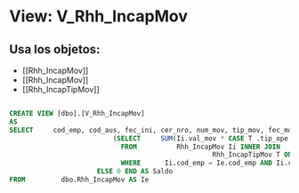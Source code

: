 # View: V_Rhh_IncapMov

## Usa los objetos:
- [[Rhh_IncapMov]]
- [[Rhh_IncapMov]]
- [[Rhh_IncapTipMov]]

```sql

CREATE VIEW [dbo].[V_Rhh_IncapMov]
AS
SELECT     cod_emp, cod_aus, fec_ini, cer_nro, num_mov, tip_mov, fec_mov, num_auto, val_mov, for_pag, CASE Ie.tip_mov WHEN 1 THEN
						  (SELECT     SUM(Ii.val_mov * CASE T .tip_ope WHEN 'S' THEN 1 WHEN 'R' THEN - 1 ELSE 0 END)
							FROM          Rhh_IncapMov Ii INNER JOIN
												   Rhh_IncapTipMov T ON T .tip_mov = Ii.tip_mov
							WHERE      Ii.cod_emp = Ie.cod_emp AND Ii.cod_aus = Ie.cod_aus AND Ii.fec_ini = Ie.fec_ini AND Ii.cer_nro = Ie.cer_nro AND Ii.num_auto = Ie.num_auto) 
					  ELSE 0 END AS Saldo
FROM         dbo.Rhh_IncapMov AS Ie

```
